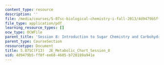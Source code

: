```yaml
---
content_type: resource
description: ''
file: /media/courses/5-07sc-biological-chemistry-i-fall-2013/4d9479b5ff0fee684605b728189a941e_JE_Metabolic_Chart_Session8.pdf
file_type: application/pdf
learning_resource_types: []
ocw_type: OCWFile
parent_title: 'Session 8: Introduction to Sugar Chemistry and Carbohydrate Catabolism'
parent_type: CourseSection
resourcetype: Document
title: 5.07SC(F13)  JE_Metabolic_Chart_Session_8
uid: 4d9479b5-ff0f-ee68-4605-b728189a941e
---
```

